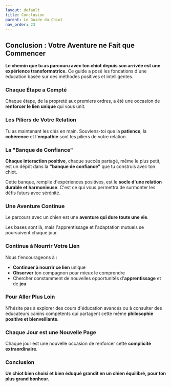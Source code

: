 ```yaml
---
layout: default
title: Conclusion
parent: Le Guide du Chiot
nav_order: 23
---
```


## **Conclusion : Votre Aventure ne Fait que Commencer**

**Le chemin que tu as parcouru avec ton chiot depuis son arrivée est une expérience transformatrice.** Ce guide a posé les fondations d'une éducation basée sur des méthodes positives et intelligentes.

### **Chaque Étape a Compté**

Chaque étape, de la propreté aux premiers ordres, a été une occasion de **renforcer le lien unique** qui vous unit.

### **Les Piliers de Votre Relation**

Tu as maintenant les clés en main. Souviens-toi que la **patience**, la **cohérence** et l'**empathie** sont les piliers de votre relation.

### **La "Banque de Confiance"**

**Chaque interaction positive**, chaque succès partagé, même le plus petit, est un dépôt dans la **"banque de confiance"** que tu construis avec ton chiot.

Cette banque, remplie d'expériences positives, est le **socle d'une relation durable et harmonieuse**. C'est ce qui vous permettra de surmonter les défis futurs avec sérénité.

### **Une Aventure Continue**

Le parcours avec un chien est une **aventure qui dure toute une vie**.

Les bases sont là, mais l'apprentissage et l'adaptation mutuels se poursuivent chaque jour.

### **Continue à Nourrir Votre Lien**

Nous t'encourageons à :
- **Continuer à nourrir ce lien** unique
- **Observer** ton compagnon pour mieux le comprendre
- Chercher constamment de nouvelles opportunités d'**apprentissage** et de **jeu**

### **Pour Aller Plus Loin**

N'hésite pas à explorer des cours d'éducation avancés ou à consulter des éducateurs canins compétents qui partagent cette même **philosophie positive et bienveillante**.

### **Chaque Jour est une Nouvelle Page**

Chaque jour est une nouvelle occasion de renforcer cette **complicité extraordinaire**.

### **Conclusion**

**Un chiot bien choisi et bien éduqué grandit en un chien équilibré, pour ton plus grand bonheur.** 